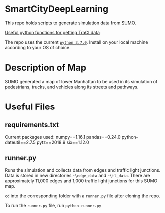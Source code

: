 # SmartCityDeepLearning
This repo holds scripts to generate simulation data from [SUMO](http://sumo.dlr.de/wiki). 

[Useful python functions for getting TraCI data](file:///C:/Users/rahul/Sumo/doc/pydoc/traci.html)

The repo uses the current [`python 3.7.0`](https://www.python.org/downloads/release/python-370/). Install on your local machine according to your OS of choice. 

# Description of Map
SUMO generated a map of lower Manhattan to be used in its simulation of pedestrians, trucks, and vehicles along its streets and pathways.

# Useful Files
## requirements.txt
Current packages used:
numpy==1.16.1
pandas==0.24.0
python-dateutil==2.7.5
pytz==2018.9
six==1.12.0

## runner.py
Runs the simulation and collects data from edges and traffic light junctions. Data is stored in new directories `~\edge_data` and `~\tl_data`. There are approximately 11,000 edges and 1,000 traffic light junctions for this SUMO map. 

`cd` into the corresponding folder with a `runner.py` file after cloning the repo.

To run the `runner.py` file, run ```python runner.py```  